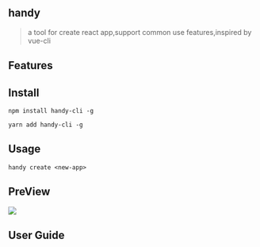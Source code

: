 ## handy

> a tool for create react app,support common use features,inspired by vue-cli

## Features

## Install

```
npm install handy-cli -g

yarn add handy-cli -g
```

## Usage

```
handy create <new-app>
```

## PreView

![](./preview.gif)

## User Guide
